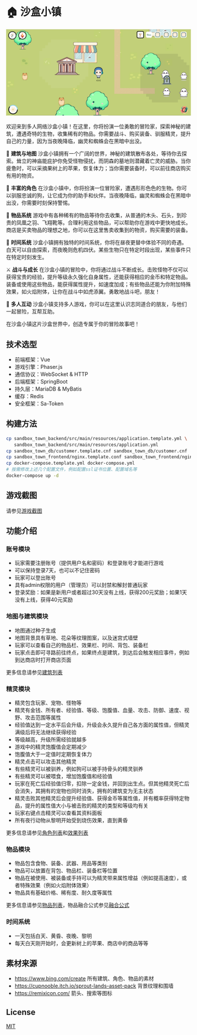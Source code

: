 # 🏠 沙盒小镇

![image-20240306173829683](doc/assets/image-20240306173829683.png)

欢迎来到多人网络沙盒小镇！在这里，你将扮演一位勇敢的冒险家，探索神秘的建筑，遭遇奇特的生物，收集稀有的物品。你需要战斗、购买装备、驯服精灵，提升自己的力量，因为当夜晚降临，幽灵和蜘蛛会在黑暗中出没。

🏰 **建筑与地图** 沙盒小镇拥有一个广阔的世界，神秘的建筑散布各处，等待你去探索。耸立的神庙能庇护你免受怪物侵扰，而阴森的墓地则潜藏着亡灵的威胁。当你疲惫时，可以采摘果树上的苹果，恢复体力；当你需要装备时，可以前往商店购买有用的物资。

👥 **丰富的角色** 在沙盒小镇中，你将扮演一位冒险家，遭遇形形色色的生物。你可以驯服忠诚的狗，让它成为你的助手和伙伴。当夜晚降临，幽灵和蜘蛛会在黑暗中出没，你需要时刻保持警惕。

💍 **物品系统** 游戏中有各种稀有的物品等待你去收集，从普通的木头、石头，到珍贵的凤凰之羽、飞翔靴等。合理利用这些物品，可以帮助你在游戏中更快地成长。商店是买卖物品的理想之地，你可以在这里售卖收集到的物资，购买需要的装备。

🌄 **时间系统** 沙盒小镇拥有独特的时间系统，你将在昼夜更替中体验不同的奇遇。白天可以自由探索，而夜晚则危机四伏。某些生物只在特定时段出现，某些事件只在特定时刻发生。

⚔️ **战斗与成长** 在沙盒小镇的冒险中，你将通过战斗不断成长。击败怪物不仅可以获得宝贵的经验，提升等级永久强化自身属性，还能获得相应的金币和特定物品。装备或使用这些物品，能获得属性提升，如速度加成；有些物品还能为你附加特殊效果，如火焰附体，让你在战斗中如虎添翼。勇敢地战斗吧，朋友！

🤝 **多人互动** 沙盒小镇支持多人游戏，你可以在这里认识志同道合的朋友，与他们一起冒险，互帮互助。

在沙盒小镇这片沙盒世界中，创造专属于你的冒险故事吧！

## 技术选型

- 前端框架：Vue
- 游戏引擎：Phaser.js
- 通信协议：WebSocket & HTTP
- 后端框架：SpringBoot
- 持久层：MariaDB & MyBatis
- 缓存：Redis
- 安全框架：Sa-Token

## 构建方法

```bash
cp sandbox_town_backend/src/main/resources/application.template.yml \
   sandbox_town_backend/src/main/resources/application.yml
cp sandbox_town_db/customer.template.cnf sandbox_town_db/customer.cnf
cp sandbox_town_frontend/nginx.template.conf sandbox_town_frontend/nginx.conf
cp docker-compose.template.yml docker-compose.yml
# 按需修改上述几个配置文件，例如配置ssl证书位置、配置域名等
docker-compose up -d
```

## 游戏截图

请参见[游戏截图](doc/screenshot.md)

## 功能介绍

### 账号模块

- 玩家需要注册账号（提供用户名和密码）和登录账号才能进行游戏
- 可以保持登录7天，也可以不记住密码
- 玩家可以登出账号
- 具有admin权限的用户（管理员）可以封禁和解封普通玩家
- 登录奖励：如果是新用户或者超过30天没有上线，获得200元奖励；如果1天没有上线，获得40元奖励

### 地图与建筑模块

- 地图通过种子生成
- 地图背景具有草地、花朵等纹理图案，以及迷宫式墙壁
- 玩家可以查看自己的物品栏、效果栏、时间、背包、装备栏
- 玩家点击即可寻路前往终点，如果终点是建筑，到达后会触发相应事件，例如到达商店时打开商店页面

更多信息请参见[建筑列表](doc/building.md)

### 精灵模块

- 精灵包含玩家、宠物、怪物等
- 精灵有金钱、所有者、经验值、等级、饱腹值、血量、攻击、防御、速度、视野、攻击范围等属性
- 经验值达到一定水平后会升级，升级会永久提升自己各方面的属性值，但精灵满级后将无法继续获得经验
- 等级越高，升级所需经验就越多
- 游戏中的精灵饱腹值会定期减少
- 饱腹值大于一定值时定期恢复体力
- 精灵点击可以攻击其他精灵
- 有些精灵可以被驯养，例如狗可以被手持骨头的精灵驯养
- 有些精灵可以被喂食，增加饱腹值和经验值
- 玩家在死亡后经验值归零，扣除一定金钱，并回到出生点。但其他精灵死亡后会消失，其拥有的宠物也同时消失，拥有的建筑变为无主状态
- 精灵击败其他精灵后会提升经验值、获得金币等属性值，并有概率获得特定物品，提升的属性值大小与被击败的精灵的类型和等级均有关
- 玩家右键点击精灵可以查看其资料面板
- 所有夜行动物从黎明开始受到烧伤效果，直到黄昏

更多信息请参见[角色列表](doc/sprite.md)和[效果列表](doc/effect.md)

### 物品模块

- 物品包含食物、装备、武器、用品等类别
- 物品可以放置在背包、物品栏、装备栏等位置
- 物品在被使用、被装备或手持可以为精灵带来属性增益（例如提高速度），或者特殊效果（例如火焰附体效果）
- 物品具有基础价格、稀有度、耐久度等属性

更多信息请参见[物品列表](doc/item.md)，物品融合公式参见[融合公式](doc/fusion.md)

### 时间系统

- 一天包括白天、黄昏、夜晚、黎明
- 每天白天刚开始时，会更新树上的苹果、商店中的商品等等

## 素材来源

- https://www.bing.com/create 所有建筑、角色、物品的素材
- https://cupnooble.itch.io/sprout-lands-asset-pack 背景纹理和围墙
- https://remixicon.com/ 箭头、搜索等图标

## License

[MIT](./LICENSE)
